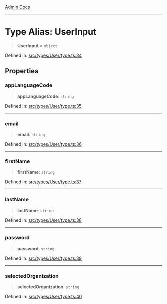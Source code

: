 [Admin Docs](/)

***

# Type Alias: UserInput

> **UserInput** = `object`

Defined in: [src/types/User/type.ts:34](https://github.com/PalisadoesFoundation/talawa-admin/blob/main/src/types/User/type.ts#L34)

## Properties

### appLanguageCode

> **appLanguageCode**: `string`

Defined in: [src/types/User/type.ts:35](https://github.com/PalisadoesFoundation/talawa-admin/blob/main/src/types/User/type.ts#L35)

***

### email

> **email**: `string`

Defined in: [src/types/User/type.ts:36](https://github.com/PalisadoesFoundation/talawa-admin/blob/main/src/types/User/type.ts#L36)

***

### firstName

> **firstName**: `string`

Defined in: [src/types/User/type.ts:37](https://github.com/PalisadoesFoundation/talawa-admin/blob/main/src/types/User/type.ts#L37)

***

### lastName

> **lastName**: `string`

Defined in: [src/types/User/type.ts:38](https://github.com/PalisadoesFoundation/talawa-admin/blob/main/src/types/User/type.ts#L38)

***

### password

> **password**: `string`

Defined in: [src/types/User/type.ts:39](https://github.com/PalisadoesFoundation/talawa-admin/blob/main/src/types/User/type.ts#L39)

***

### selectedOrganization

> **selectedOrganization**: `string`

Defined in: [src/types/User/type.ts:40](https://github.com/PalisadoesFoundation/talawa-admin/blob/main/src/types/User/type.ts#L40)
